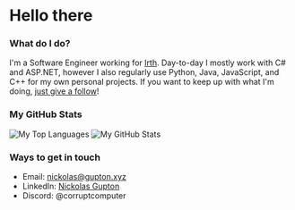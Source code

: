 # Hello there

### What do I do?

I'm a Software Engineer working for [Irth](https://www.irth.com). Day-to-day I mostly work with C# and ASP.NET, however I also regularly use Python, Java, JavaScript, and C++ for my own personal projects. If you want to keep up with what I'm doing, [just give a follow](https://github.com/users/follow?target=CorruptComputer)!

### My GitHub Stats

![My Top Languages](https://github-readme-stats.vercel.app/api/top-langs/?username=CorruptComputer&count_private=true&show_icons=true&theme=onedark)
![My GitHub Stats](https://github-readme-stats.vercel.app/api?username=CorruptComputer&count_private=true&show_icons=true&theme=onedark)

### Ways to get in touch
- Email: nickolas@gupton.xyz
- LinkedIn: [Nickolas Gupton](https://www.linkedin.com/in/nickolasgupton/)
- Discord: @corruptcomputer

